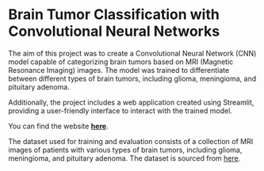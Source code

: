 # Brain Tumor Classification with Convolutional Neural Networks

The aim of this project was to create a Convolutional Neural Network (CNN) model capable of categorizing brain tumors based on MRI (Magnetic Resonance Imaging) images. The model was trained to differentiate between different types of brain tumors, including glioma, meningioma, and pituitary adenoma.

Additionally, the project includes a web application created using Streamlit, providing a user-friendly interface to interact with the trained model.

You can find the website <b>[here](https://braintumorclassificationapp.streamlit.app/)</b>.

The dataset used for training and evaluation consists of a collection of MRI images of patients with various types of brain tumors, including glioma, meningioma, and pituitary adenoma. The dataset is sourced from [here](https://www.kaggle.com/datasets/masoudnickparvar/brain-tumor-mri-dataset).
